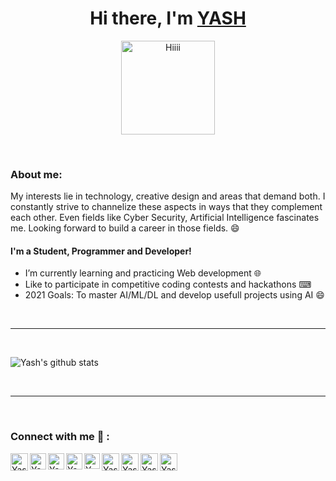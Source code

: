 # <h1 align="center"> Hi there, I'm [YASH](https://github.com/YASHBRO) </h1>
<p align="center">
<img align="center" src="https://sdk.bitmoji.com/render/panel/2af24209-ea90-4912-9223-4c54c650559a-23c927d9-4799-4bc6-9129-0d51a8a995de-v1.png?transparent=1&palette=1" width="150px" alt="Hiiii" /> 
</p>

<br/>

### About me:

My interests lie in technology, creative design and areas that demand both. I constantly strive to channelize these aspects in ways that they complement each other. Even fields like Cyber Security, Artificial Intelligence fascinates me. Looking forward to build a career in those fields. 😄

#### I'm a Student, Programmer and Developer!
- I’m currently learning and practicing Web development 🌐
- Like to participate in competitive coding contests and hackathons ⌨
- 2021 Goals: To master AI/ML/DL and develop usefull projects using AI 😄

<br/>

---------------------

<br/>

<p>
<img align="center" src="https://github-readme-stats.vercel.app/api?username=YASHBRO&show_icons=true&include_all_commits=true&theme=tokyonight" alt="Yash's github stats" />
</p>

<br/>

--------------

<br/>

### Connect with me 🤝 :
[<img align="left" alt="Yash's LinkedIn" width="28px" src="https://img.icons8.com/ios-glyphs/120/4a90e2/linkedin.png" >][linkedin]
[<img align="left" alt="Yash's Twitter" width="26px" src="https://img.icons8.com/ios-glyphs/120/4a90e2/twitter.png" >][twitter]
[<img align="left" alt="Yash's Facebook" width="26px" src="https://img.icons8.com/ios-filled/150/4a90e2/facebook--v1.png" >][facebook] 
[<img align="left" alt="Yash's Instagram" width="26px" src="https://img.icons8.com/ios-glyphs/120/4a90e2/instagram-new.png" >][instagram]
[<img align="left" alt="Yash's Snapchat" width="25px" src="https://img.icons8.com/ios-filled/30/4a90e2/snapchat.png" >][snapchat]
[<img align="left" alt="Yash's DEV Profile" width="28px" src="https://img.icons8.com/windows/128/4a90e2/dev.png" >][dev]
[<img align="left" alt="Yash's Discord Server" width="28px" src="https://img.icons8.com/ios-filled/150/4a90e2/discord-logo.png" >][discord]
[<img align="left" alt="Yash's Steam account" width="28px" src="https://img.icons8.com/ios-filled/150/4a90e2/steam-circled.png" >][steam]
[<img align="left" alt="Yash's Rockstar social club profile" width="28px" src="https://img.icons8.com/ios-filled/150/4a90e2/rockstar-games.png" >][rockstar social club]

<br/>


[instagram]: https://www.instagram.com/yash__joglekar "My Instagram profile"
[twitter]: https://twitter.com/yash__joglekar "My twiiter account"
[facebook]: https://www.facebook.com/yash.joglekar.1220 "My facebook profile"
[linkedin]: https://www.linkedin.com/in/yash-joglekar-08a4161b4/ "My LinkedIn profile"
[discord]: https://discord.gg/hUVNsxC "My Discord Server"
[snapchat]: https://www.snapchat.com/add/yashjoglekar "My Snapchat profile"
[dev]: https://dev.to/yashbro "My Dev's profile"
[steam]: https://steamcommunity.com/id/YASH_BRO/ "My steam account"
[rockstar social club]: https://socialclub.rockstargames.com/member/YASH_BR0/ "My Rockstar social club profile"

